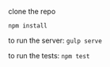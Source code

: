 clone the repo

```npm install```

to run the server: ```gulp serve```

to run the tests: ```npm test```